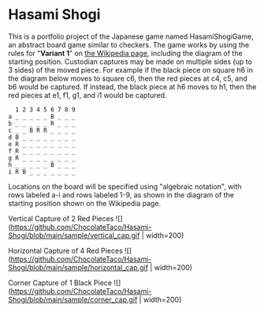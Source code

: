 # Hasami Shogi

This is a portfolio project of the Japanese game named HasamiShogiGame, an abstract board game similar to checkers. The game works by using the rules for "**Variant 1**" on [the Wikipedia page](https://en.wikipedia.org/wiki/Hasami_shogi), including the diagram of the starting position. Custodian captures may be made on multiple sides (up to 3 sides) of the moved piece. For example if the black piece on square h6 in the diagram below moves to square c6, then the red pieces at c4, c5, and b6 would be captured. If instead, the black piece at h6 moves to h1, then the red pieces at e1, f1, g1, and i1 would be captured.

```
  1 2 3 4 5 6 7 8 9
a _ _ _ _ _ B _ _ _
b _ _ _ _ _ R _ _ _
c _ _ B R R _ _ _ _
d B _ _ _ _ _ _ _ _
e R _ _ _ _ _ _ _ _
f R _ _ _ _ _ _ _ _
g R _ _ _ _ _ _ _ _
h _ _ _ _ _ B _ _ _
i R B _ _ _ _ _ _ _
```

Locations on the board will be specified using "algebraic notation", with rows labeled a-i and rows labeled 1-9, as shown in the diagram of the starting position shown on the Wikipedia page.

Vertical Capture of 2 Red Pieces
![](https://github.com/ChocolateTaco/Hasami-Shogi/blob/main/sample/vertical_cap.gif | width=200)

Horizontal Capture of 4 Red Pieces
![](https://github.com/ChocolateTaco/Hasami-Shogi/blob/main/sample/horizontal_cap.gif | width=200)

Corner Capture of 1 Black Piece
![](https://github.com/ChocolateTaco/Hasami-Shogi/blob/main/sample/corner_cap.gif | width=200)

